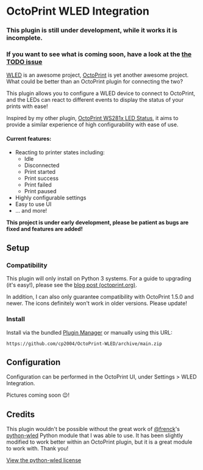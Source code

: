 # OctoPrint WLED Integration

### This plugin is still under development, while it works it is incomplete.
### If you want to see what is coming soon, have a look at the [the TODO issue](https://github.com/cp2004/OctoPrint-WLED/issues/2)

[WLED](https://github.com/Aircoookie/WLED) is an awesome project, [OctoPrint](https://octoprint.org)
is yet another awesome project. What could be better than an OctoPrint plugin for connecting the two?

This plugin allows you to configure a WLED device to connect to OctoPrint, and the LEDs can react to different events
to display the status of your prints with ease!

Inspired by my other plugin, [OctoPrint WS281x LED Status](https://github.com/cp2004/OctoPrint-WS281x_LED_Status), it
aims to provide a similar experience of high configurability with ease of use.

#### Current features:

- Reacting to printer states including:
  - Idle
  - Disconnected
  - Print started
  - Print success
  - Print failed
  - Print paused
- Highly configurable settings
- Easy to use UI
- ... and more!

**This project is under early development, please be patient as bugs are fixed and features are added!**

## Setup

### Compatibility

This plugin will only install on Python 3 systems. For a guide to upgrading (it's easy!), please see the
[blog post (octoprint.org)](https://octoprint.org/blog/2020/09/10/upgrade-to-py3/).

In addition, I can also only guarantee compatibility with OctoPrint 1.5.0 and newer. The icons definitely won't work in
older versions. Please update!

### Install

Install via the bundled [Plugin Manager](https://docs.octoprint.org/en/master/bundledplugins/pluginmanager.html)
or manually using this URL:

    https://github.com/cp2004/OctoPrint-WLED/archive/main.zip

## Configuration

Configuration can be performed in the OctoPrint UI, under Settings > WLED Integration.

Pictures coming soon 😉!

## Credits

This plugin wouldn't be possible without the great work of [@frenck](https://github.com/frenck)'s
[python-wled](https://github.com/frenck/python-wled) Python module that I was able to use. It has been slightly modified
to work better within an OctoPrint plugin, but it is a great module to work with. Thank you!

[View the python-wled license](https://github.com/cp2004/OctoPrint-WLED/blob/main/octoprint_wled/wled/LICENSE.md)
